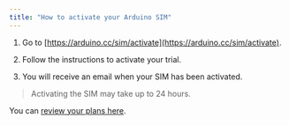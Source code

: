 ```yaml
---
title: "How to activate your Arduino SIM"
---
```


1. Go to [https://arduino.cc/sim/activate](https://arduino.cc/sim/activate).

2. Follow the instructions to activate your trial.

3. You will receive an email when your SIM has been activated.

> Activating the SIM may take up to 24 hours.

You can [review your plans here](https://store.arduino.cc/digital/subscriptions/plans).

